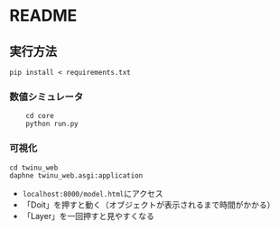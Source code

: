 # README

## 実行方法

`pip install < requirements.txt`

### 数値シミュレータ

```
    cd core
    python run.py
```

### 可視化

```
cd twinu_web
daphne twinu_web.asgi:application
```

- `localhost:8000/model.html`にアクセス  
- 「Doit」を押すと動く（オブジェクトが表示されるまで時間がかかる）
- 「Layer」を一回押すと見やすくなる
